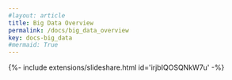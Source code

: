 ```yaml
---
#layout: article
title: Big Data Overview
permalink: /docs/big_data_overview
key: docs-big_data
#mermaid: True
---
```



<div>{%- include extensions/slideshare.html id='irjbIQOSQNkW7u' -%}</div>
